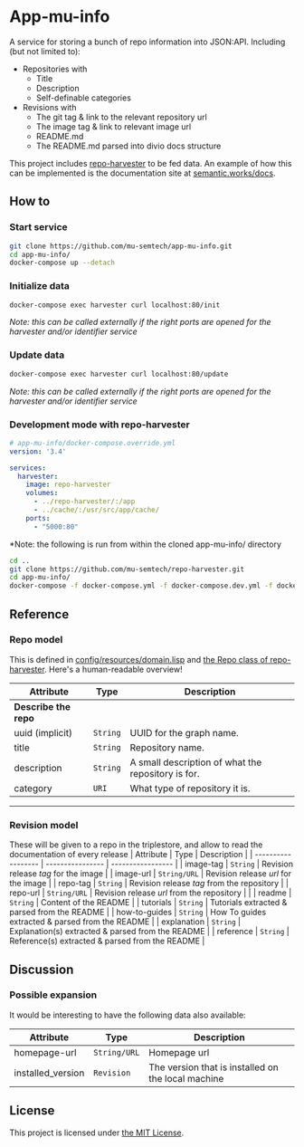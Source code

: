 # App-mu-info

A service for storing a bunch of repo information into JSON:API.
Including (but not limited to):
- Repositories with
    - Title
    - Description
    - Self-definable categories
- Revisions with
    - The git tag & link to the relevant repository url
    - The image tag & link to relevant image url
    - README.md
    - The README.md parsed into divio docs structure

This project includes [repo-harvester](https://github.com/mu-semtech/repo-harvester) to be fed data. An example of how this can be implemented is the documentation site at [semantic.works/docs](https://semantic.works/docs).


## How to
### Start service
```bash
git clone https://github.com/mu-semtech/app-mu-info.git
cd app-mu-info/
docker-compose up --detach
```

### Initialize data
```bash
docker-compose exec harvester curl localhost:80/init
```
*Note: this can be called externally if the right ports are opened for the harvester and/or identifier service*

### Update data
```bash
docker-compose exec harvester curl localhost:80/update
```
*Note: this can be called externally if the right ports are opened for the harvester and/or identifier service*

### Development mode with repo-harvester
```yml
# app-mu-info/docker-compose.override.yml
version: '3.4'

services:
  harvester:
    image: repo-harvester
    volumes:
      - ../repo-harvester/:/app
      - ../cache/:/usr/src/app/cache/
    ports:
      - "5000:80"
```

*Note: the following is run from within the cloned app-mu-info/ directory
```bash
cd ..
git clone https://github.com/mu-semtech/repo-harvester.git
cd app-mu-info/
docker-compose -f docker-compose.yml -f docker-compose.dev.yml -f docker-compose.override.yml up
```

## Reference

### Repo model
This is defined in [config/resources/domain.lisp](config/resources/domain.lisp) and [the Repo class of repo-harvester](https://github.com/mu-semtech/repo-harvester/blob/master/Repo.py). Here's a human-readable overview!

| Attribute          | Type             | Description                                        |
| ------------------ | ---------------- | ---------------------------------------------------|
|**Describe the repo**|||
| uuid (implicit)    | `String`         | UUID for the graph name.                                   |
| title              | `String`         | Repository name.                                   |
| description        | `String`         | A small description of what the repository is for. |
| category           | `URI`            | What type of repository it is.                     |

---

### Revision model
These will be given to a repo in the triplestore, and allow to read the documentation of every release 
| Attribute          | Type             | Description       |
| ------------------ | ---------------- | ----------------- |
| image-tag           | `String`        | Revision release *tag* for the image |
| image-url           | `String/URL`    | Revision release *url* for the image |
| repo-tag            | `String`        | Revision release *tag* from the repository |
| repo-url            | `String/URL`    | Revision release *url* from the repository |
| 
| readme             | `String`         | Content of the README |
| tutorials          | `String`         | Tutorials extracted & parsed from the README |
| how-to-guides      | `String`         | How To guides extracted & parsed from the README |
| explanation        | `String`         | Explanation(s) extracted & parsed from the README |
| reference          | `String`         | Reference(s) extracted & parsed from the README |


## Discussion

### Possible expansion
It would be interesting to have the following data also available:

| Attribute          | Type             | Description       |
| ------------------ | ---------------- | ----------------- |
| homepage-url        | `String/URL`     | Homepage url          |
| installed_version  |  `Revision`       | The version that is installed on the local machine |

## License
This project is licensed under [the MIT License](LICENSE).
